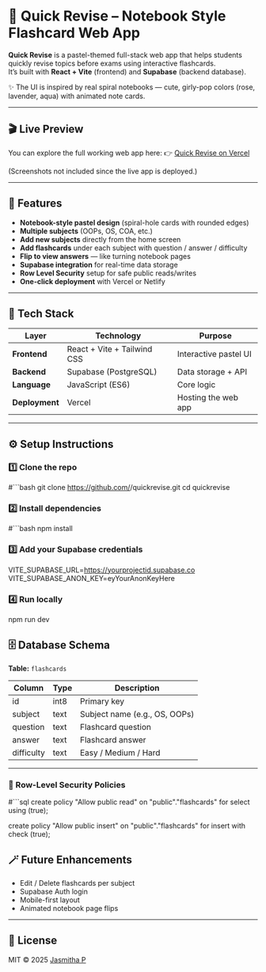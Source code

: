 # 📒 Quick Revise – Notebook Style Flashcard Web App

**Quick Revise** is a pastel-themed full-stack web app that helps students quickly revise topics before exams using interactive flashcards.  
It’s built with **React + Vite** (frontend) and **Supabase** (backend database).  

✨ The UI is inspired by real spiral notebooks — cute, girly-pop colors (rose, lavender, aqua) with animated note cards.

---


## 🎬 Live Preview
You can explore the full working web app here:
👉 [Quick Revise on Vercel](https://quickrevise.vercel.app)

(Screenshots not included since the live app is deployed.)


---

## 🌸 Features
-  **Notebook-style pastel design** (spiral-hole cards with rounded edges)
-  **Multiple subjects** (OOPs, OS, COA, etc.)
-  **Add new subjects** directly from the home screen  
-  **Add flashcards** under each subject with question / answer / difficulty  
-  **Flip to view answers** — like turning notebook pages  
-  **Supabase integration** for real-time data storage  
-  **Row Level Security** setup for safe public reads/writes  
-  **One-click deployment** with Vercel or Netlify  

---

## 🧩 Tech Stack
| Layer | Technology | Purpose |
|--------|-------------|----------|
| **Frontend** | React + Vite + Tailwind CSS | Interactive pastel UI |
| **Backend** | Supabase (PostgreSQL) | Data storage + API |
| **Language** | JavaScript (ES6) | Core logic |
| **Deployment** | Vercel | Hosting the web app |

---

## ⚙️ Setup Instructions

### 1️⃣ Clone the repo
#```bash
git clone https://github.com/<your-username>/quickrevise.git
cd quickrevise


### 2️⃣ Install dependencies
#```bash
npm install

### 3️⃣ Add your Supabase credentials
VITE_SUPABASE_URL=https://yourprojectid.supabase.co
VITE_SUPABASE_ANON_KEY=eyYourAnonKeyHere

### 4️⃣ Run locally
npm run dev

## 🗄️ Database Schema

**Table:** `flashcards`

| Column | Type | Description |
|---------|------|-------------|
| id | int8 | Primary key |
| subject | text | Subject name (e.g., OS, OOPs) |
| question | text | Flashcard question |
| answer | text | Flashcard answer |
| difficulty | text | Easy / Medium / Hard |

---

### 🔐 Row-Level Security Policies

#```sql
create policy "Allow public read"
on "public"."flashcards"
for select
using (true);

create policy "Allow public insert"
on "public"."flashcards"
for insert
with check (true);

## 🪄 Future Enhancements
-  Edit / Delete flashcards per subject  
-  Supabase Auth login  
-  Mobile-first layout  
-  Animated notebook page flips  

---

## 🧾 License
MIT © 2025 [Jasmitha P](https://github.com/Jasmitha1474)




